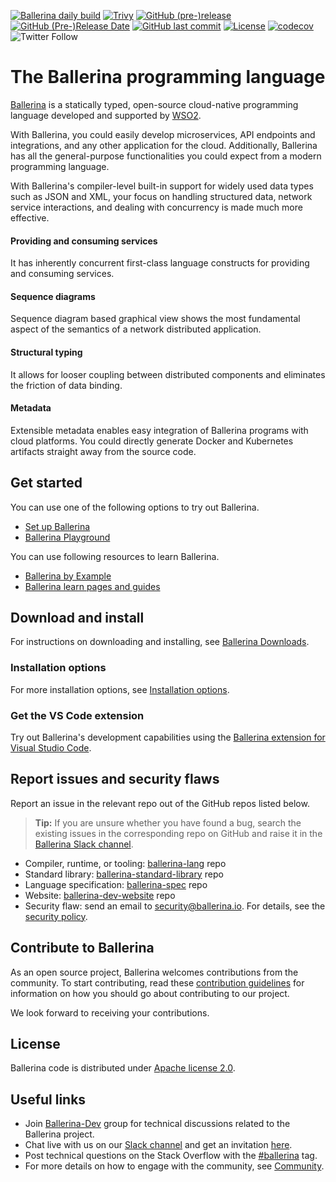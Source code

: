   [![Ballerina daily build](https://github.com/ballerina-platform/ballerina-lang/actions/workflows/daily_build.yml/badge.svg)](https://github.com/ballerina-platform/ballerina-lang/actions/workflows/daily_build.yml)
  [![Trivy](https://github.com/ballerina-platform/ballerina-lang/actions/workflows/trivy-scan.yml/badge.svg)](https://github.com/ballerina-platform/ballerina-lang/actions/workflows/trivy-scan.yml)
  [![GitHub (pre-)release](https://img.shields.io/github/release/ballerina-platform/ballerina-lang/all.svg)](https://github.com/ballerina-platform/ballerina-lang/releases)
  [![GitHub (Pre-)Release Date](https://img.shields.io/github/release-date-pre/ballerina-platform/ballerina-lang.svg)](https://github.com/ballerina-platform/ballerina-lang/releases)
  [![GitHub last commit](https://img.shields.io/github/last-commit/ballerina-platform/ballerina-lang.svg)](https://github.com/ballerina-platform/ballerina-lang/commits/master)
  [![License](https://img.shields.io/badge/License-Apache%202.0-blue.svg)](https://opensource.org/licenses/Apache-2.0)
  [![codecov](https://codecov.io/gh/ballerina-platform/ballerina-lang/branch/master/graph/badge.svg)](https://codecov.io/gh/ballerina-platform/ballerina-lang)
  ![Twitter Follow](https://img.shields.io/twitter/follow/ballerinalang?style=social)

# The Ballerina programming language

[Ballerina](https://ballerina.io/) is a statically typed, open-source cloud-native programming language developed
and supported by [WSO2](https://wso2.com/).

With Ballerina, you could easily develop microservices, API endpoints and integrations,
and any other application for the cloud. Additionally, Ballerina has all the general-purpose
functionalities you could expect from a modern programming language.

With Ballerina's compiler-level built-in support for widely used data types such
as JSON and XML, your focus on handling structured data, network service interactions,
and dealing with concurrency is made much more effective.

#### Providing and consuming services
It has inherently concurrent first-class language constructs for providing and consuming services.

#### Sequence diagrams
Sequence diagram based graphical view shows the most fundamental aspect of the semantics of a network distributed application.

#### Structural typing
It allows for looser coupling between distributed components and eliminates the friction of data binding.

#### Metadata
Extensible metadata enables easy integration of Ballerina programs with cloud platforms.
You could directly generate Docker and Kubernetes artifacts straight away from
the source code.

## Get started

You can use one of the following options to try out Ballerina.

* [Set up Ballerina](https://ballerina.io/learn/install-ballerina/set-up-ballerina/)
* [Ballerina Playground](https://play.ballerina.io/)

You can use following resources to learn Ballerina.

* [Ballerina by Example](https://ballerina.io/learn/by-example/)
* [Ballerina learn pages and guides](https://ballerina.io/learn/)

## Download and install

For instructions on downloading and installing, see [Ballerina Downloads](https://ballerina.io/downloads/).

### Installation options

For more installation options, see [Installation options](https://ballerina.io/learn/install-ballerina/installation-options/).

### Get the VS Code extension

Try out Ballerina's development capabilities using the [Ballerina extension for Visual Studio Code](https://marketplace.visualstudio.com/items?itemName=WSO2.ballerina).

## Report issues and security flaws

Report an issue in the relevant repo out of the GitHub repos listed below. 

>**Tip:** If you are unsure whether you have found a bug, search the existing issues in the corresponding repo on 
> GitHub and raise it in the [Ballerina Slack channel](https://ballerina-platform.slack.com/).

  - Compiler, runtime, or tooling: <a href="https://github.com/ballerina-platform/ballerina-lang/issues">ballerina-lang</a> repo
  - Standard library: <a href="https://github.com/ballerina-platform/ballerina-standard-library/issues">ballerina-standard-library</a> repo
  - Language specification: <a href="https://github.com/ballerina-platform/ballerina-spec/issues">ballerina-spec</a> repo
  - Website: <a href="https://github.com/ballerina-platform/ballerina-dev-website/issues">ballerina-dev-website</a> repo
  - Security flaw: send an email to security@ballerina.io. For details, see the <a href="https://ballerina.io/security/">security policy</a>.


## Contribute to Ballerina

As an open source project, Ballerina welcomes contributions from the community. To start contributing, read these [contribution guidelines](https://github.com/ballerina-platform/ballerina-lang/blob/master/CONTRIBUTING.md) for information on how you should go about contributing to our project.

We look forward to receiving your contributions.

## License

Ballerina code is distributed under [Apache license 2.0](https://github.com/ballerina-platform/ballerina-lang/blob/master/LICENSE).

## Useful links

* Join [Ballerina-Dev](https://groups.google.com/g/ballerina-dev) group for technical discussions related to the Ballerina project.
* Chat live with us on our [Slack channel](https://ballerina-platform.slack.com/) and get an invitation [here](https://ballerina.io/community/#ballerina-slack-community).
* Post technical questions on the Stack Overflow with the [#ballerina](https://stackoverflow.com/questions/tagged/ballerina) tag.
* For more details on how to engage with the community, see [Community](https://ballerina.io/community/).
